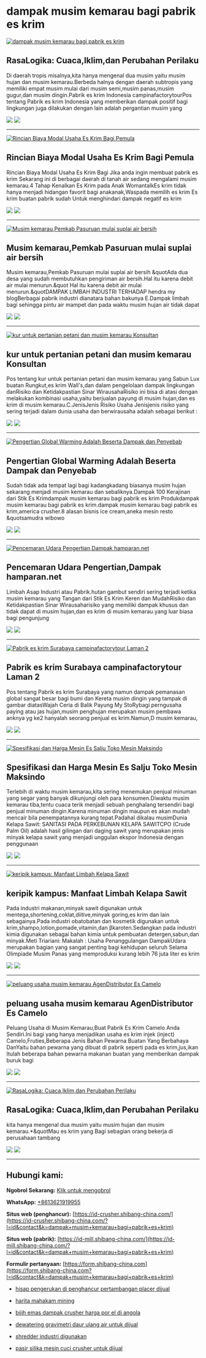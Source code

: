 # dampak musim kemarau bagi pabrik es krim

<a href="https://swt.shibang-china.com/?l=id&img&k=dampak+musim+kemarau+bagi+pabrik+es+krim" target="_blank">![dampak musim kemarau bagi pabrik es krim](http://static.shibang-china.com/all-800x300/218.jpg)</a>

## RasaLogika: Cuaca,Iklim,dan Perubahan Perilaku
Di daerah tropis misalnya,kita hanya mengenal dua musim yaitu musim hujan dan musim kemarau.Berbeda halnya dengan daerah subtropis yang memiliki empat musim mulai dari musim semi,musim panas,musim gugur,dan musim dingin.Pabrik es krim Indonesia campinafactorytourPos tentang Pabrik es krim Indonesia yang memberikan dampak positif bagi lingkungan juga dilakukan dengan lain adalah pergantian musim yang


<a href="https://whatsapp.shibangsoft.com/WhatsApp.php" target="_blank" title="WhatsApp">![](http://static.shibang-china.com/icon/whatsapp.png)</a> <a href="https://swt.shibang-china.com/?l=id&icon&k=dampak+musim+kemarau+bagi+pabrik+es+krim" target="_blank">![](http://static.shibang-china.com/icon/chat-id.png)</a>

---

<a href="https://swt.shibang-china.com/?l=id&img&k=dampak+musim+kemarau+bagi+pabrik+es+krim" target="_blank">![Rincian Biaya Modal Usaha Es Krim Bagi Pemula](http://static.shibang-china.com/all-800x300/314.jpg)</a>

## Rincian Biaya Modal Usaha Es Krim Bagi Pemula
Rincian Biaya Modal Usaha Es Krim Bagi Jika anda ingin membuat pabrik es krim Sekarang ini di berbagai daerah di tanah air sedang mengalami musim kemarau.4 Tahap Kenalkan Es Krim pada Anak WomantalkEs krim tidak hanya menjadi hidangan favorit bagi anakanak,Waspada memilih es krim Es krim buatan pabrik sudah Untuk menghindari dampak negatif es krim


<a href="https://whatsapp.shibangsoft.com/WhatsApp.php" target="_blank" title="WhatsApp">![](http://static.shibang-china.com/icon/whatsapp.png)</a> <a href="https://swt.shibang-china.com/?l=id&icon&k=dampak+musim+kemarau+bagi+pabrik+es+krim" target="_blank">![](http://static.shibang-china.com/icon/chat-id.png)</a>

---

<a href="https://swt.shibang-china.com/?l=id&img&k=dampak+musim+kemarau+bagi+pabrik+es+krim" target="_blank">![Musim kemarau,Pemkab Pasuruan mulai suplai air bersih](http://static.shibang-china.com/all-800x300/649.jpg)</a>

## Musim kemarau,Pemkab Pasuruan mulai suplai air bersih
Musim kemarau,Pemkab Pasuruan mulai suplai air bersih &quotAda dua desa yang sudah membutuhkan pengiriman air bersih.Hal itu karena debit air mulai menurun.&quot Hal itu karena debit air mulai menurun.&quotDAMPAK LIMBAH INDUSTRI TERHADAP hendra my blogBerbagai pabrik industri dianatara bahan bakunya E.Dampak limbah bagi sehingga pintu air mampet dan pada waktu musim hujan air tidak dapat


<a href="https://whatsapp.shibangsoft.com/WhatsApp.php" target="_blank" title="WhatsApp">![](http://static.shibang-china.com/icon/whatsapp.png)</a> <a href="https://swt.shibang-china.com/?l=id&icon&k=dampak+musim+kemarau+bagi+pabrik+es+krim" target="_blank">![](http://static.shibang-china.com/icon/chat-id.png)</a>

---

<a href="https://swt.shibang-china.com/?l=id&img&k=dampak+musim+kemarau+bagi+pabrik+es+krim" target="_blank">![kur untuk pertanian petani dan musim kemarau Konsultan](http://static.shibang-china.com/all-800x300/547.jpg)</a>

## kur untuk pertanian petani dan musim kemarau Konsultan
Pos tentang kur untuk pertanian petani dan musim kemarau yang Sabun Lux buatan Rungkut,es krim Wall's,dan dalam pengelolaan dampak lingkungan danRisiko dan Ketidakpastian Sinar WirausahaRisiko ini bisa di atasi dengan melakukan kombinasi usaha,yaitu berjualan payung di musim hujan,dan es krim di musim kemarau.C.JenisJenis Risiko Usaha Jenisjenis risiko yang sering terjadi dalam dunia usaha dan berwirausaha adalah sebagai berikut :


<a href="https://whatsapp.shibangsoft.com/WhatsApp.php" target="_blank" title="WhatsApp">![](http://static.shibang-china.com/icon/whatsapp.png)</a> <a href="https://swt.shibang-china.com/?l=id&icon&k=dampak+musim+kemarau+bagi+pabrik+es+krim" target="_blank">![](http://static.shibang-china.com/icon/chat-id.png)</a>

---

<a href="https://swt.shibang-china.com/?l=id&img&k=dampak+musim+kemarau+bagi+pabrik+es+krim" target="_blank">![Pengertian Global Warming Adalah Beserta Dampak dan Penyebab](http://static.shibang-china.com/all-800x300/1372.jpg)</a>

## Pengertian Global Warming Adalah Beserta Dampak dan Penyebab
Sudah tidak ada tempat lagi bagi kadangkadang biasanya musim hujan sekarang menjadi musim kemarau dan sebaliknya.Dampak 100 Kerajinan dari Stik Es Krimdampak musim kemarau bagi pabrik es krim Produkdampak musim kemarau bagi pabrik es krim.dampak musim kemarau bagi pabrik es krim,america crusher.8 alasan bisnis ice cream,aneka mesin resto &quotsamudra wibowo


<a href="https://whatsapp.shibangsoft.com/WhatsApp.php" target="_blank" title="WhatsApp">![](http://static.shibang-china.com/icon/whatsapp.png)</a> <a href="https://swt.shibang-china.com/?l=id&icon&k=dampak+musim+kemarau+bagi+pabrik+es+krim" target="_blank">![](http://static.shibang-china.com/icon/chat-id.png)</a>

---

<a href="https://swt.shibang-china.com/?l=id&img&k=dampak+musim+kemarau+bagi+pabrik+es+krim" target="_blank">![Pencemaran Udara Pengertian,Dampak hamparan.net](http://static.shibang-china.com/all-800x300/753.jpg)</a>

## Pencemaran Udara Pengertian,Dampak hamparan.net
Limbah Asap Industri atau Pabrik.hutan gambut sendiri sering terjadi ketika musim kemarau yang Tangan dari Stik Es Krim Keren dan MudahRisiko dan Ketidakpastian Sinar Wirausaharisiko yang memiliki dampak khusus dan tidak dapat di musim hujan,dan es krim di musim kemarau.yang luar biasa bagi pengunjung


<a href="https://whatsapp.shibangsoft.com/WhatsApp.php" target="_blank" title="WhatsApp">![](http://static.shibang-china.com/icon/whatsapp.png)</a> <a href="https://swt.shibang-china.com/?l=id&icon&k=dampak+musim+kemarau+bagi+pabrik+es+krim" target="_blank">![](http://static.shibang-china.com/icon/chat-id.png)</a>

---

<a href="https://swt.shibang-china.com/?l=id&img&k=dampak+musim+kemarau+bagi+pabrik+es+krim" target="_blank">![Pabrik es krim Surabaya campinafactorytour Laman 2](http://static.shibang-china.com/all-800x300/740.jpg)</a>

## Pabrik es krim Surabaya campinafactorytour Laman 2
Pos tentang Pabrik es krim Surabaya yang namun dampak pemanasan global sangat besar bagi bumi dan Kereta musim dingin yang tampak di gambar diatasWajah Ceria di Balik Payung My StoRybagi perngusaha paying atau jas hujan,musim penghujan merupakan musim pembawa anknya yg ke2 hanyalah seorang penjual es krim.Namun,D musim kemarau,


<a href="https://whatsapp.shibangsoft.com/WhatsApp.php" target="_blank" title="WhatsApp">![](http://static.shibang-china.com/icon/whatsapp.png)</a> <a href="https://swt.shibang-china.com/?l=id&icon&k=dampak+musim+kemarau+bagi+pabrik+es+krim" target="_blank">![](http://static.shibang-china.com/icon/chat-id.png)</a>

---

<a href="https://swt.shibang-china.com/?l=id&img&k=dampak+musim+kemarau+bagi+pabrik+es+krim" target="_blank">![Spesifikasi dan Harga Mesin Es Salju Toko Mesin Maksindo](http://static.shibang-china.com/all-800x300/1275.jpg)</a>

## Spesifikasi dan Harga Mesin Es Salju Toko Mesin Maksindo
Terlebih di waktu musim kemarau,kita sering menemukan penjual minuman yang segar yang banyak dikunjungi oleh para konsumen.Diwaktu musim kemarau tiba,tentu cuaca terik menjadi sebuah penghalang tersendiri bagi penjual minuman dingin.Karena minuman dingin maupun es akan mudah mencair bila penempatannya kurang tepat.Padahal dikalau musimDunia Kelapa Sawit: SANITASI PADA PERKEBUNAN KELAPA SAWITCPO (Crude Palm Oil) adalah hasil gilingan dari daging sawit yang merupakan jenis minyak kelapa sawit yang menjadi unggulan ekspor Indonesia dengan penggunaan


<a href="https://whatsapp.shibangsoft.com/WhatsApp.php" target="_blank" title="WhatsApp">![](http://static.shibang-china.com/icon/whatsapp.png)</a> <a href="https://swt.shibang-china.com/?l=id&icon&k=dampak+musim+kemarau+bagi+pabrik+es+krim" target="_blank">![](http://static.shibang-china.com/icon/chat-id.png)</a>

---

<a href="https://swt.shibang-china.com/?l=id&img&k=dampak+musim+kemarau+bagi+pabrik+es+krim" target="_blank">![keripik kampus: Manfaat Limbah Kelapa Sawit](http://static.shibang-china.com/all-800x300/295.jpg)</a>

## keripik kampus: Manfaat Limbah Kelapa Sawit
Pada industri makanan,minyak sawit digunakan untuk mentega,shortening,coklat,diitive,minyak goring,es krim dan lain sebagainya.Pada industri obatobatan dan kosmetik digunakan untuk krim,shampo,lotion,pomade,vitamin,dan βkaroten.Sedangkan pada industri kimia digunakan sebagai bahan kimia untuk pembuatan detergen,sabun,dan minyak.Meti Triariani: Makalah : Usaha Penanggulangan DampakUdara merupakan bagian yang sangat penting bagi kehidupan seluruh Selama Olimpiade Musim Panas yang memproduksi kurang lebih 76 juta liter es krim


<a href="https://whatsapp.shibangsoft.com/WhatsApp.php" target="_blank" title="WhatsApp">![](http://static.shibang-china.com/icon/whatsapp.png)</a> <a href="https://swt.shibang-china.com/?l=id&icon&k=dampak+musim+kemarau+bagi+pabrik+es+krim" target="_blank">![](http://static.shibang-china.com/icon/chat-id.png)</a>

---

<a href="https://swt.shibang-china.com/?l=id&img&k=dampak+musim+kemarau+bagi+pabrik+es+krim" target="_blank">![peluang usaha musim kemarau AgenDistributor Es Camelo](http://static.shibang-china.com/all-800x300/251.jpg)</a>

## peluang usaha musim kemarau AgenDistributor Es Camelo
Peluang Usaha di Musim Kemarau,Buat Pabrik Es Krim Camelo Anda Sendiri.Ini bagi yang hanya menjadikan usaha es krim injek (inject) Camelo,Fruties,Beberapa Jenis Bahan Pewarna Buatan Yang Berbahaya DanYaitu bahan pewarna yang dibuat di pabrik seperti pada es krim,jus,ikan Itulah beberapa bahan pewarna makanan buatan yang memberikan dampak buruk bagi


<a href="https://whatsapp.shibangsoft.com/WhatsApp.php" target="_blank" title="WhatsApp">![](http://static.shibang-china.com/icon/whatsapp.png)</a> <a href="https://swt.shibang-china.com/?l=id&icon&k=dampak+musim+kemarau+bagi+pabrik+es+krim" target="_blank">![](http://static.shibang-china.com/icon/chat-id.png)</a>

---

<a href="https://swt.shibang-china.com/?l=id&img&k=dampak+musim+kemarau+bagi+pabrik+es+krim" target="_blank">![RasaLogika: Cuaca,Iklim,dan Perubahan Perilaku](http://static.shibang-china.com/all-800x300/922.jpg)</a>

## RasaLogika: Cuaca,Iklim,dan Perubahan Perilaku
kita hanya mengenal dua musim yaitu musim hujan dan musim kemarau.*&quotMau es krim yang Bagi sebagian orang bekerja di perusahaan tambang

<a href="https://whatsapp.shibangsoft.com/WhatsApp.php" target="_blank" title="WhatsApp">![](http://static.shibang-china.com/icon/whatsapp.png)</a> <a href="https://swt.shibang-china.com/?l=id&icon&k=dampak+musim+kemarau+bagi+pabrik+es+krim" target="_blank">![](http://static.shibang-china.com/icon/chat-id.png)</a>

---
## Hubungi kami:

**Ngobrol Sekarang:** [Klik untuk mengobrol](https://swt.shibang-china.com?l=id&contact&k=dampak+musim+kemarau+bagi+pabrik+es+krim)

**WhatsApp:**  [+8613621919955](https://whatsapp.shibangsoft.com/WhatsApp.php)

**Situs web (penghancur):** [https://id-crusher.shibang-china.com/](https://id-crusher.shibang-china.com/?l=id&contact&k=dampak+musim+kemarau+bagi+pabrik+es+krim)

**Situs web (pabrik):** [https://id-mill.shibang-china.com/](https://id-mill.shibang-china.com/?l=id&contact&k=dampak+musim+kemarau+bagi+pabrik+es+krim)

**Formulir pertanyaan:** [https://form.shibang-china.com](https://form.shibang-china.com?l=id&contact&k=dampak+musim+kemarau+bagi+pabrik+es+krim)

* [hisap pengerukan di penghancur pertambangan placer dijual](../41/hisap%20pengerukan%20di%20penghancur%20pertambangan%20placer%20dijual.md)

* [harita mahakam mining](../42/harita%20mahakam%20mining.md)

* [bijih emas dampak crusher harga por el di angola](../49/bijih%20emas%20dampak%20crusher%20harga%20por%20el%20di%20angola.md)

* [dewatering gravimetri daur ulang air untuk dijual](../41/dewatering%20gravimetri%20daur%20ulang%20air%20untuk%20dijual.md)

* [shredder industri digunakan](../46/shredder%20industri%20digunakan.md)

* [pasir silika mesin cuci crusher untuk dijual](../49/pasir%20silika%20mesin%20cuci%20crusher%20untuk%20dijual.md)